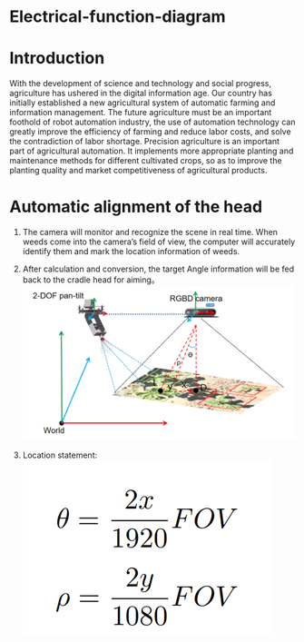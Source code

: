 

# Electrical-function-diagram
# Introduction
 With the development of science and technology and
social progress, agriculture has ushered in the digital
information age. Our country has initially established
a new agricultural system of automatic farming and
information management. The future agriculture must
be an important foothold of robot automation industry,
the use of automation technology can greatly improve the
efficiency of farming and reduce labor costs, and solve
the contradiction of labor shortage. Precision agriculture
is an important part of agricultural automation. It
implements more appropriate planting and maintenance
methods for different cultivated crops, so as to improve
the planting quality and market competitiveness of
agricultural products.

# Automatic alignment of the head
1. The camera will monitor and recognize the scene in real time. When weeds come into the camera’s field of view, the computer will accurately identify them and
mark the location information of weeds. <br>

2. After calculation and conversion, the target Angle information will be fed back to the cradle head for aiming。<br>
![pan-lilt](Photo/pan-lilt.png)

3. Location statement: <br>
![test](Photo/test.png)
